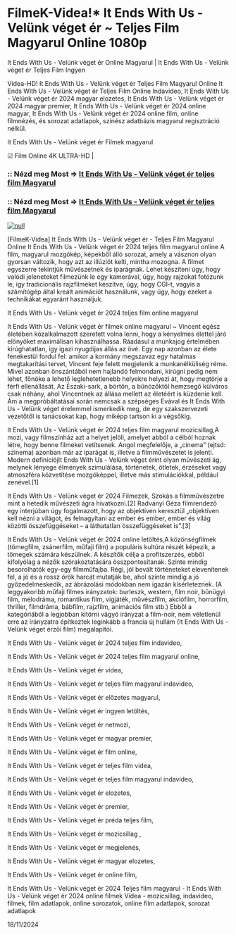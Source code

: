 # FilmeK-Videa!* It Ends With Us - Velünk véget ér ~ Teljes Film Magyarul Online 1080p

It Ends With Us - Velünk véget ér Online Magyarul | It Ends With Us - Velünk véget ér Teljes Film Ingyen

Videa-HD! It Ends With Us - Velünk véget ér Teljes Film Magyarul Online It Ends With Us - Velünk véget ér Teljes Film Online Indavideo, It Ends With Us - Velünk véget ér 2024 magyar elozetes, It Ends With Us - Velünk véget ér 2024 magyar premier, It Ends With Us - Velünk véget ér 2024 online magyar, It Ends With Us - Velünk véget ér 2024 online film, online filmnézés, és sorozat adatlapok, színész adatbázis magyarul regisztráció nélkül.

It Ends With Us - Velünk véget ér Filmek magyarul

☑ Film Online 4K ULTRA-HD |

### :: Nézd meg Most => [It Ends With Us - Velünk véget ér teljes film Magyarul](https://t.co/2HzFSqHSOJ)

### :: Nézd meg Most => [It Ends With Us - Velünk véget ér teljes film Magyarul](https://t.co/2HzFSqHSOJ)

[![null](https://static.wixstatic.com/media/855a25_043b5abeb4ae4d35ac003198e7fe56ed~mv2.gif)](https://t.co/2HzFSqHSOJ)

[FilmeK-Videa] It Ends With Us - Velünk véget ér - Teljes Film Magyarul Online It Ends With Us - Velünk véget ér 2024 teljes film magyarul online A film, magyarul mozgókép, képekből álló sorozat, amely a vásznon olyan gyorsan változik, hogy azt az illúziót kelti, mintha mozogna. A filmet egyszerre tekintjük művészetnek és iparágnak. Lehet készíteni úgy, hogy valódi jeleneteket filmezünk le egy kamerával, úgy, hogy rajzokat fotózunk le, így tradicionális rajzfilmeket készítve, úgy, hogy CGI-t, vagyis a számítógép által kreált animációt használunk, vagy úgy, hogy ezeket a technikákat egyaránt használjuk.

It Ends With Us - Velünk véget ér 2024 teljes film online magyarul

It Ends With Us - Velünk véget ér filmek online magyarul ~ Vincent egész életében közalkalmazott szeretett volna lenni, hogy a kényelmes élettel járó előnyöket maximálisan kihasználhassa. Ráadásul a munkajog értelmében kirúghatatlan, így igazi nyugdíjas állás az övé. Egy nap azonban az élete fenekestül fordul fel: amikor a kormány megszavaz egy hatalmas megtakarítási tervet, Vincent feje felett megjelenik a munkanélküliség réme. Mivel azonban önszántából nem hajlandó felmondani, kirúgni pedig nem lehet, főnöke a lehető leglehetetlenebb helyekre helyezi át, hogy megtörje a férfi ellenállását. Az Északi-sark, a börtön, a bűnözőktől hemzsegő külváros csak néhány, ahol Vincentnek az állása mellett az életéért is küzdenie kell. Ám a megpróbáltatásai során nemcsak a szépséges Evával és It Ends With Us - Velünk véget érelemmel ismerkedik meg, de egy szakszervezeti vezetőtől is tanácsokat kap, hogy miképp tartson ki a végsőkig.

It Ends With Us - Velünk véget ér 2024 teljes film magyarul mozicsillag,A mozi, vagy filmszínház azt a helyet jelöli, amelyet abból a célból hoznak létre, hogy benne filmeket vetítsenek. Angol megfelelője, a „cinema” (ejtsd: szinema) azonban már az iparágat is, illetve a filmművészetet is jelenti. Modern definíciójIt Ends With Us - Velünk véget érint olyan művészeti ág, melynek lényege élmények szimulálása, történetek, ötletek, érzéseket vagy atmoszféra közvetítése mozgóképpel, illetve más stimulációkkal, például zenével.[1]

It Ends With Us - Velünk véget ér 2024 Filmezek, Szokás a filmművészetre mint a hetedik művészeti ágra hivatkozni.[2] Radványi Géza filmrendező egy interjúban úgy fogalmazott, hogy az objektíven keresztül „objektíven kell nézni a világot, és felnagyítani az ember és ember, ember és világ közötti összefüggéseket – a láthatatlan összefüggéseket is”.[3]

It Ends With Us - Velünk véget ér 2024 online letöltés,A közönségfilmek (tömegfilm, zsánerfilm, műfaji film) a populáris kultúra részét képezik, a tömegek számára készülnek. A készítők célja a profitszerzés, ebből kifolyólag a nézők szórakoztatására összpontosítanak. Szinte mindig besorolhatók egy-egy filmműfajba. Régi, jól bevált történeteket elevenítenek fel, a jó és a rossz örök harcát mutatják be, ahol szinte mindig a jó győzedelmeskedik, az ábrázolási módokban nem igazán kísérleteznek. (A leggyakoribb műfaji filmes irányzatok: burleszk, western, film noir, bűnügyi film, melodráma, romantikus film, vígjáték, művészfilm, akciófilm, horrorfilm, thriller, filmdráma, bábfilm, rajzfilm, animációs film stb.) Ebből a kategóriából a legjobban kitörni vágyó irányzat a film-noir, nem véletlenül erre az irányzatra építkeztek leginkább a francia új hullám (It Ends With Us - Velünk véget érzői film) megalapítói.

It Ends With Us - Velünk véget ér 2024 teljes film indavideo,

It Ends With Us - Velünk véget ér 2024 teljes film magyarul online,

It Ends With Us - Velünk véget ér videa,

It Ends With Us - Velünk véget ér teljes film magyarul indavideo,

It Ends With Us - Velünk véget ér előzetes magyarul,

It Ends With Us - Velünk véget ér ingyen letöltés,

It Ends With Us - Velünk véget ér netmozi,

It Ends With Us - Velünk véget ér magyar premier,

It Ends With Us - Velünk véget ér film online,

It Ends With Us - Velünk véget ér teljes film videa,

It Ends With Us - Velünk véget ér teljes film magyarul indavideo,

It Ends With Us - Velünk véget ér elozetes,

It Ends With Us - Velünk véget ér premier,

It Ends With Us - Velünk véget ér préda teljes film,

It Ends With Us - Velünk véget ér mozicsillag ,

It Ends With Us - Velünk véget ér megjelenés,

It Ends With Us - Velünk véget ér magyar elozetes,

It Ends With Us - Velünk véget ér online film,

It Ends With Us - Velünk véget ér 2024 Teljes film magyarul - It Ends With Us - Velünk véget ér 2024 online filmek Videa - mozicsillag, indavideo, filmek, film adatlapok, online sorozatok, online film adatlapok, sorozat adatlapok

18/11/2024
